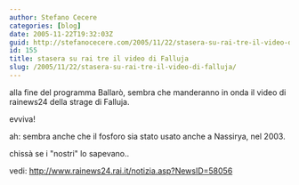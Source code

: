 ```yaml
---
author: Stefano Cecere
categories: [blog]
date: 2005-11-22T19:32:03Z
guid: http://stefanocecere.com/2005/11/22/stasera-su-rai-tre-il-video-di-falluja/
id: 155
title: stasera su rai tre il video di Falluja
slug: /2005/11/22/stasera-su-rai-tre-il-video-di-falluja/
---
```


alla fine del programma Ballarò, sembra che manderanno in onda il video di rainews24 della strage di Falluja.
  
evviva!

ah: sembra anche che il fosforo sia stato usato anche a Nassirya, nel 2003.
  
chissà se i "nostri" lo sapevano..
  
vedi: <http://www.rainews24.rai.it/notizia.asp?NewsID=58056>